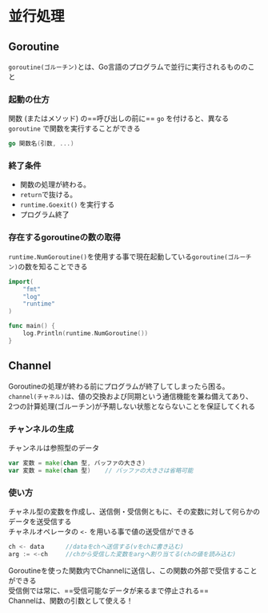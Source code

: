 # 並行処理

## Goroutine

`goroutine(ゴルーチン)`とは、Go言語のプログラムで並行に実行されるもののこと

### 起動の仕方

関数 (またはメソッド) の==呼び出しの前に== `go` を付けると、異なる `goroutine` で関数を実行することができる
```go
go 関数名(引数, ...)
```

### 終了条件

- 関数の処理が終わる。
- `return`で抜ける。
- `runtime.Goexit()` を実行する
- プログラム終了

### 存在するgoroutineの数の取得

`runtime.NumGoroutine()`を使用する事で現在起動している`goroutine(ゴルーチン)`の数を知ることできる
```go
import( 
    "fmt"
    "log"
    "runtime"
)

func main() {
    log.Println(runtime.NumGoroutine())
}
```

## Channel

Goroutineの処理が終わる前にプログラムが終了してしまったら困る。  
`channel(チャネル)`は、値の交換および同期という通信機能を兼ね備えてあり、  
2つの計算処理(ゴルーチン)が予期しない状態とならないことを保証してくれる

### チャンネルの生成

チャンネルは参照型のデータ
```go
var 変数 = make(chan 型, バッファの大きさ)
var 変数 = make(chan 型)    // バッファの大きさは省略可能
```

### 使い方

チャネル型の変数を作成し、送信側・受信側ともに、その変数に対して何らかのデータを送受信する  
チャネルオペレータの `<-` を用いる事で値の送受信ができる
```go
ch <- data      //dataをchへ送信する(vをchに書き込む)
arg := <-ch     //chから受信した変数をargへ割り当てる(chの値を読み込む)
```
Goroutineを使った関数内でChannelに送信し、この関数の外部で受信することができる  
受信側では常に、==受信可能なデータが来るまで停止される==  
Channelは、関数の引数として使える！
